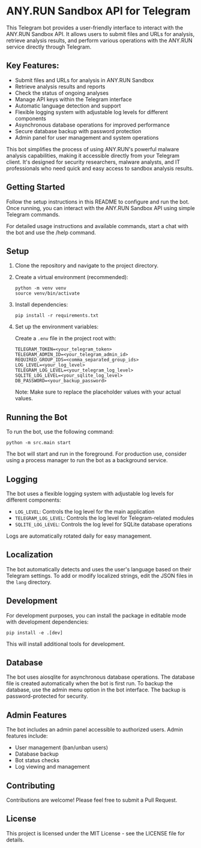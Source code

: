 # ANY.RUN Sandbox API for Telegram

This Telegram bot provides a user-friendly interface to interact with the ANY.RUN Sandbox API. It allows users to submit files and URLs for analysis, retrieve analysis results, and perform various operations with the ANY.RUN service directly through Telegram.

## Key Features:

- Submit files and URLs for analysis in ANY.RUN Sandbox
- Retrieve analysis results and reports
- Check the status of ongoing analyses
- Manage API keys within the Telegram interface
- Automatic language detection and support
- Flexible logging system with adjustable log levels for different components
- Asynchronous database operations for improved performance
- Secure database backup with password protection
- Admin panel for user management and system operations

This bot simplifies the process of using ANY.RUN's powerful malware analysis capabilities, making it accessible directly from your Telegram client. It's designed for security researchers, malware analysts, and IT professionals who need quick and easy access to sandbox analysis results.

## Getting Started

Follow the setup instructions in this README to configure and run the bot. Once running, you can interact with the ANY.RUN Sandbox API using simple Telegram commands.

For detailed usage instructions and available commands, start a chat with the bot and use the /help command.

## Setup

1. Clone the repository and navigate to the project directory.

2. Create a virtual environment (recommended):
   ```
   python -m venv venv
   source venv/bin/activate
   ```

3. Install dependencies:
   ```
   pip install -r requirements.txt
   ```

4. Set up the environment variables:

   Create a `.env` file in the project root with:

   ```
   TELEGRAM_TOKEN=<your_telegram_token>
   TELEGRAM_ADMIN_ID=<your_telegram_admin_id>
   REQUIRED_GROUP_IDS=<comma_separated_group_ids>
   LOG_LEVEL=<your_log_level>
   TELEGRAM_LOG_LEVEL=<your_telegram_log_level>
   SQLITE_LOG_LEVEL=<your_sqlite_log_level>
   DB_PASSWORD=<your_backup_password>
   ```

   Note: Make sure to replace the placeholder values with your actual values.

## Running the Bot

To run the bot, use the following command:
```
python -m src.main start
```
The bot will start and run in the foreground. For production use, consider using a process manager to run the bot as a background service.

## Logging

The bot uses a flexible logging system with adjustable log levels for different components:
- `LOG_LEVEL`: Controls the log level for the main application
- `TELEGRAM_LOG_LEVEL`: Controls the log level for Telegram-related modules
- `SQLITE_LOG_LEVEL`: Controls the log level for SQLite database operations

Logs are automatically rotated daily for easy management.

## Localization

The bot automatically detects and uses the user's language based on their Telegram settings. To add or modify localized strings, edit the JSON files in the `lang` directory.

## Development

For development purposes, you can install the package in editable mode with development dependencies:

```
pip install -e .[dev]
```

This will install additional tools for development.

## Database

The bot uses aiosqlite for asynchronous database operations. The database file is created automatically when the bot is first run. To backup the database, use the admin menu option in the bot interface. The backup is password-protected for security.

## Admin Features

The bot includes an admin panel accessible to authorized users. Admin features include:
- User management (ban/unban users)
- Database backup
- Bot status checks
- Log viewing and management

## Contributing

Contributions are welcome! Please feel free to submit a Pull Request.

## License

This project is licensed under the MIT License - see the LICENSE file for details.
